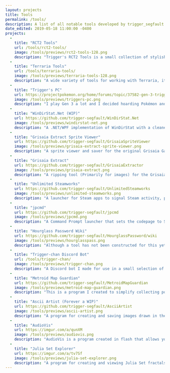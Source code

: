 ```yaml
---
layout: projects
title: Tools
permalink: /tools/
description: A list of all notable tools developed by trigger_segfault.
date_edited: 2019-05-18 11:00:00 -0400
projects:
  -
    title: "RCT2 Tools"
    url: /tools/rct2-tools/
    image: /tools/previews/rct2-tools-128.png
    description: "Trigger's RCT2 Tools is a small collection of stylish and functional tools for use with Rollercoaster Tycoon 2. Each tool is designed to be easy to use and requires little to no low level knowledge about the game. Many of the older tools for the game are much lower level, and thus harder to use."
  -
    title: "Terraria Tools"
    url: /tools/terraria-tools/
    image: /tools/previews/terraria-tools-128.png
    description: "A wide variety of tools for working with Terraria, it's file formats, or patching features into the game."
  -
    title: "Trigger's PC"
    url: https://projectpokemon.org/home/forums/topic/37582-gen-3-triggers-pc-legit-use-everything-bank-and-save-manager-tool/
    image: /tools/previews/triggers-pc.png
    description: "I play Gen 3 a lot and I decided hoarding Pokémon and items was a pain when storage space was so limited, that and trading takes forever. So I created a PokéBank-like program for hoarding, trading, and managing Pokémon, Items, Pokéblocks, Mail, and Decorations. Trigger's PC is a tool designed for legit purposes. There really aren't enough tools for legit-play out there sadly. However, note it does extend some of the boundaries of the game to increase replayability and customization."
  -
    title: "WinDirStat.Net (WIP)"
    url: https://github.com/trigger-segfault/WinDirStat.Net
    image: /tools/previews/windirstat-net.png
    description: "A .NET/WPF implementation of WinDirStat with a cleaner UI that does less freezing up. Also faster than the original but there are other implementations that do the same."
  -
    title: "Grisaia Extract Sprite Viewer"
    url: https://github.com/trigger-segfault/GrisaiaSpriteViewer
    image: /tools/previews/grisaia-extract-sprite-viewer.png
    description: "A sprite viewer and saver for the original Grisaia Games. This tools will locate and index all image archives for all Grisaia games. Afterwards you can browse for a character sprite by Game, Character, Lighting, Distance, Pose, Blush, and then select the parts to display. Future versions will implement the features of Grisaia Extract so that sorting and extraction can be done via a user interface."
  -
    title: "Grisaia Extract"
    url: https://github.com/trigger-segfault/GrisaiaExtractor
    image: /tools/previews/grisaia-extract.png
    description: "A ripping tool (Primarily for images) for the Grisaia games. (Phantom Trigger not supported) This is basically a polished, easy-to-use wrapper for existing programs that extract Grisaia files. (Although much of the original code has been ported to C#)"
  -
    title: "Unlimited Steamworks"
    url: https://github.com/trigger-segfault/UnlimitedSteamworks
    image: /tools/previews/unlimited-steamworks.png
    description: "A launcher for Steam apps to signal Steam activity, protect against crashing apps breaking relaunching, and circumventing Steam's terrible command line argument security measures. Unlimited Steamworks is for launching Steam games without the use of the Steam client. All issues aside from the 2nd point are moot when a game is launched via the Steam client."
  -
    title: "jpcmd"
    url: https://github.com/trigger-segfault/jpcmd
    image: /tools/previews/jpcmd.png
    description: "A Command Prompt launcher that sets the codepage to Shift JIS (932) for proper Japanese program output. All command line arguments passed to jpcmd.exe are passed directly to cmd.exe. Setting the path to Locale Emulator's LEProc.exe in the config.ini file will allow launching the program through jpcmdle.exe to make sure all programs launched from jpcmd.exe keep their Japanese locale. The reason for this feature is that even when running cmd.exe through Locale Emulator, the codepage will not be set to Shift JIS (932), making the output practically useless."
  -
    title: "Hourglass Password Wiki"
    url: https://github.com/trigger-segfault/HourglassPassword/wiki
    image: /tools/previews/hourglasspass.png
    description: "Although a tool has not been constructed for this yet, the entire framework has been set for creating one. The DVD-PG visual novel Hourglass of Summer uses password saves and this wiki documents absolutely everything about them and how they function. A web app to generate passwords is planned for the future."
  -
    title: "Trigger-chan Discord Bot"
    url: /tools/trigger-chan/
    image: /tools/previews/trigger-chan.png
    description: "A Discord bot I made for use in a small selection of Discord servers. Her selling features are spoilers, inserting claps between words, drawing Divergence Meters, and other fun or helpful commands."
  -
    title: "Metroid Map Guardian"
    url: https://github.com/trigger-segfault/MetroidMapGuardian
    image: /tools/previews/metroid-map-guardian.png
    description: "This is a program I created to simplify collecting power-ups in the Metroid Prime series. Each power-up is displayed on its map with instructions on how to acquire it. Many thanks to Falcon Zero for letting me use his maps and guides he created for the 3 games."
  -
    title: "Ascii Artist (Forever a WIP)"
    url: https://github.com/trigger-segfault/AsciiArtist
    image: /tools/previews/ascii-artist.png
    description: "A program for creating and saving images drawn in the console using ASCII characters and colors. This program has gone through numerous versions. I often use it as a grid-based level editor."
  -
    title: "AudioVis"
    url: https://imgur.com/a/qunXM
    image: /tools/previews/audiovis.png
    description: "AudioVis is a program created in flash that allows you to enjoy your music through customizable visualizations."
  -
    title: "Julia Set Explorer"
    url: https://imgur.com/a/tv7Sf
    image: /tools/previews/julia-set-explorer.png
    description: "A program for creating and viewing Julia Set fractals. You can choose different functions and customize the colors."
---
```

